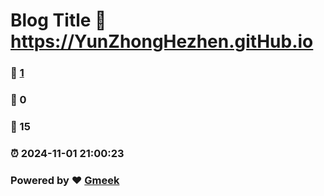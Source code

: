 # Blog Title :link: https://YunZhongHezhen.gitHub.io 
### :page_facing_up: [1](https://YunZhongHezhen.gitHub.io/tag.html) 
### :speech_balloon: 0 
### :hibiscus: 15 
### :alarm_clock: 2024-11-01 21:00:23 
### Powered by :heart: [Gmeek](https://github.com/Meekdai/Gmeek)
